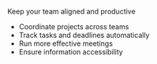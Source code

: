 Keep your team aligned and productive

- Coordinate projects across teams
- Track tasks and deadlines automatically
- Run more effective meetings
- Ensure information accessibility
